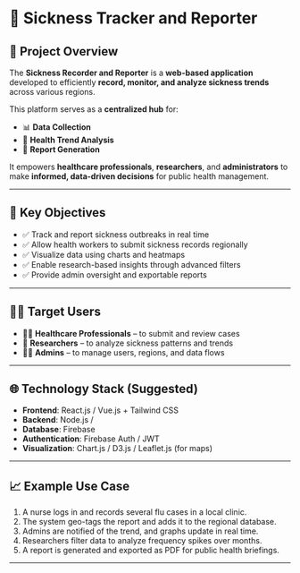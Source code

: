 # 🦠 Sickness Tracker and Reporter

## 📌 Project Overview

The **Sickness Recorder and Reporter** is a **web-based application** developed to efficiently **record, monitor, and analyze sickness trends** across various regions.

This platform serves as a **centralized hub** for:

- 📊 **Data Collection**
- 🧠 **Health Trend Analysis**
- 📢 **Report Generation**
  
It empowers **healthcare professionals**, **researchers**, and **administrators** to make **informed, data-driven decisions** for public health management.

---
## 🎯 Key Objectives

- ✅ Track and report sickness outbreaks in real time  
- ✅ Allow health workers to submit sickness records regionally  
- ✅ Visualize data using charts and heatmaps  
- ✅ Enable research-based insights through advanced filters  
- ✅ Provide admin oversight and exportable reports  

---
## 🧑‍💻 Target Users

- 🧑‍⚕️ **Healthcare Professionals** – to submit and review cases  
- 🔬 **Researchers** – to analyze sickness patterns and trends  
- 🧑‍💼 **Admins** – to manage users, regions, and data flows

---
## 🌐 Technology Stack (Suggested)

- **Frontend**: React.js / Vue.js + Tailwind CSS  
- **Backend**: Node.js /   
- **Database**: Firebase 
- **Authentication**: Firebase Auth / JWT  
- **Visualization**: Chart.js / D3.js / Leaflet.js (for maps)

---

## 📈 Example Use Case

1. A nurse logs in and records several flu cases in a local clinic.
2. The system geo-tags the report and adds it to the regional database.
3. Admins are notified of the trend, and graphs update in real time.
4. Researchers filter data to analyze frequency spikes over months.
5. A report is generated and exported as PDF for public health briefings.

---
